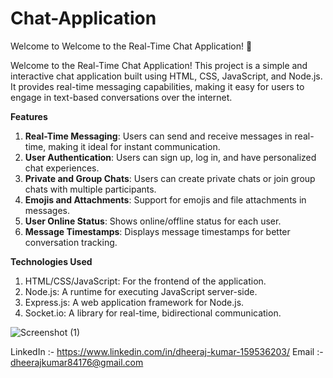 # Chat-Application

Welcome to Welcome to the Real-Time Chat Application! 🚀

Welcome to the Real-Time Chat Application! This project is a simple and interactive chat application built using HTML, CSS, JavaScript, and Node.js. It provides real-time messaging capabilities, making it easy for users to engage in text-based conversations over the internet.

**Features**
1. **Real-Time Messaging**: Users can send and receive messages in real-time, making it ideal for instant communication.
2. **User Authentication**: Users can sign up, log in, and have personalized chat experiences.
3. **Private and Group Chats**: Users can create private chats or join group chats with multiple participants.
4. **Emojis and Attachments**: Support for emojis and file attachments in messages.
5. **User Online Status**: Shows online/offline status for each user.
6. **Message Timestamps**: Displays message timestamps for better conversation tracking.

**Technologies Used**
1. HTML/CSS/JavaScript: For the frontend of the application.
2. Node.js: A runtime for executing JavaScript server-side.
3. Express.js: A web application framework for Node.js.
4. Socket.io: A library for real-time, bidirectional communication.


![Screenshot (1)](https://github.com/Dhyrajkumar/Chat-Application/assets/51185423/84763054-e491-40f2-8cdf-3dc3dad3ee4f)



LinkedIn :- https://www.linkedin.com/in/dheeraj-kumar-159536203/ Email :- dheerajkumar84176@gmail.com
